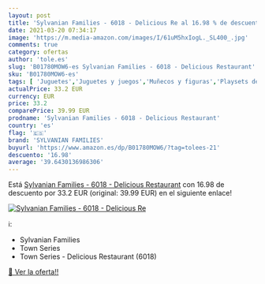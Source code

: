 ```yaml
---
layout: post
title: 'Sylvanian Families - 6018 - Delicious Re al 16.98 % de descuento'
date: 2021-03-20 07:34:17
image: 'https://m.media-amazon.com/images/I/61uM5hxIogL._SL400_.jpg'
comments: true
category: ofertas
author: 'tole.es'
slug: 'B01780MOW6-es Sylvanian Families - 6018 - Delicious Restaurant'
sku: 'B01780MOW6-es'
tags: [ 'Juguetes','Juguetes y juegos','Muñecos y figuras','Playsets de figuras de juguete para niños','families','sylvanian','sylvanian families', ]
actualPrice: 33.2 EUR
currency: EUR
price: 33.2
comparePrice: 39.99 EUR
prodname: 'Sylvanian Families - 6018 - Delicious Restaurant'
country: 'es'
flag: '🇪🇸'
brand: 'SYLVANIAN FAMILIES'
buyurl: 'https://www.amazon.es/dp/B01780MOW6/?tag=tolees-21'
descuento: '16.98'
average: '39.6430136986306'
---
```


Está [Sylvanian Families - 6018 - Delicious Restaurant](https://www.amazon.es/dp/B01780MOW6/?tag=tolees-21) con 16.98 de descuento por 33.2 EUR (original: 39.99 EUR) en el siguiente enlace!

[![Sylvanian Families - 6018 - Delicious Re](https://m.media-amazon.com/images/I/61uM5hxIogL._SL400_.jpg)](https://www.amazon.es/dp/B01780MOW6/?tag=tolees-21)

ℹ️:

- Sylvanian Families
- Town Series
- Town Series - Delicious Restaurant (6018)

[🛒 Ver la oferta!!](https://www.amazon.es/dp/B01780MOW6/?tag=tolees-21)
